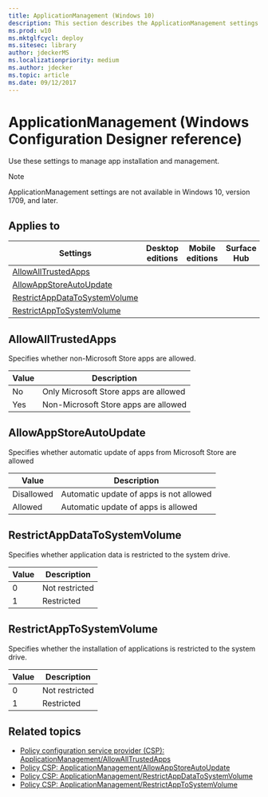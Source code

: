 ```yaml
---
title: ApplicationManagement (Windows 10)
description: This section describes the ApplicationManagement settings that you can configure in provisioning packages for Windows 10 using Windows Configuration Designer.
ms.prod: w10
ms.mktglfcycl: deploy
ms.sitesec: library
author: jdeckerMS
ms.localizationpriority: medium
ms.author: jdecker
ms.topic: article
ms.date: 09/12/2017
---
```


# ApplicationManagement (Windows Configuration Designer reference)

Use these settings to manage app installation and management.

>[!NOTE]
>ApplicationManagement settings are not available in Windows 10, version 1709, and later.

## Applies to

| Settings | Desktop editions | Mobile editions | Surface Hub | HoloLens | IoT Core |
| --- | :---: | :---: | :---: | :---: | :---: |
| [AllowAllTrustedApps](#allowalltrustedapps) |  |  |  |  | X |
| [AllowAppStoreAutoUpdate](#allowappstoreautoupdate) |  |   |  |   |  X |
| [RestrictAppDataToSystemVolume](#restrictappdatatosystemvolume) |  |   |  |   |  X |
| [RestrictAppToSystemVolume](#restrictapptosystemvolume) |  |  |  |  | X |

## AllowAllTrustedApps

Specifies whether non-Microsoft Store apps are allowed.

| Value | Description |
| --- | --- |
| No | Only Microsoft Store apps are allowed  |
| Yes  | Non-Microsoft Store apps are allowed  |

## AllowAppStoreAutoUpdate

Specifies whether automatic update of apps from Microsoft Store are allowed

| Value | Description |
| --- | --- |
| Disallowed  | Automatic update of apps is not allowed  |
| Allowed | Automatic update of apps is allowed |


## RestrictAppDataToSystemVolume

Specifies whether application data is restricted to the system drive.

| Value | Description |
| --- | --- |
| 0  | Not restricted  |
| 1 | Restricted |


## RestrictAppToSystemVolume

Specifies whether the installation of applications is restricted to the system drive.

| Value | Description |
| --- | --- |
| 0  | Not restricted  |
| 1 | Restricted |

## Related topics

- [Policy configuration service provider (CSP): ApplicationManagement/AllowAllTrustedApps](https://msdn.microsoft.com/windows/hardware/commercialize/customize/mdm/policy-configuration-service-provider#applicationmanagement-allowalltrustedapps)
- [Policy CSP: ApplicationManagement/AllowAppStoreAutoUpdate](https://msdn.microsoft.com/windows/hardware/commercialize/customize/mdm/policy-configuration-service-provider#applicationmanagement-allowappstoreautoupdate)
- [Policy CSP: ApplicationManagement/RestrictAppDataToSystemVolume](https://msdn.microsoft.com/windows/hardware/commercialize/customize/mdm/policy-configuration-service-provider#applicationmanagement-restrictappdatatosystemvolume)
- [Policy CSP: ApplicationManagement/RestrictAppToSystemVolume](https://msdn.microsoft.com/windows/hardware/commercialize/customize/mdm/policy-configuration-service-provider#applicationmanagement-restrictapptosystemvolume)